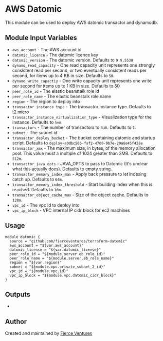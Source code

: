 # AWS Datomic

This module can be used to deploy AWS datomic transactor and dynamodb.

Module Input Variables
----------------------

- `aws_account` - The AWS account id 
- `datomic_licence` - The datomic licence key
- `datomic_version` - The datomic version. Defaults to `0.9.5530`
- `dynamo_read_capacity` - One read capacity unit represents one strongly consistent read per second, or two eventually consistent reads per second, for items up to 4 KB in size. Defaults to `50`.
- `dynamo_write_capactiy` - One write capacity unit represents one write per second for items up to 1 KB in size. Defaults to 50
- `peer_role_id` - The elastic beanstalk role id
- `peer_role_name` - The elastic beanstalk role name
- `region` - The region to deploy into
- `transactor_instance_type` - The transactor instance type. Defaults to t2.micro
- `transactor_instance_virtualization_type` - Visualization type for the instance. Defaults to `hvm`
- `transactors` - The number of transactors to run. Defaults to `1`.
- `subnet` - The subnet id
- `transactor_deploy_bucket` - The bucket containing datomic and startup script. Defaults to `deploy-a0dbc565-faf2-4760-9b7e-29a8e45f428e`
- `transactor_xmx` - The maximum size, in bytes, of the memory allocation pool. This value must a multiple of 1024 greater than 2MB. Defaults to `512m`.
- `transactor_java_opts` - JAVA_OPTS to pass to Datomic (It's unclear what this actually does). Defaults to empty string.
- `transactor_memory_index_max` - Apply back pressure to let indexing catch up. Defaults to `64m`.
- `transactor_memory_index_threshold` - Start building index when this is reached. Defaults to `16m`.
- `transactor_object_cache_max` - Size of the object cache. Defaults to `128m`.
- `vpc_id` - The vpc id to deploy into
- `vpc_ip_block` - VPC internal IP cidr block for ec2 machines

Usage 
-----

```hcl
module datomic {
  source = "github.com/fierceventures/terraform-datomic"
  aws_account = "${var.aws_account}"
  datomic_license = "${var.datomic_license}"
  peer_role_id = "${module.server.eb_role_id}"
  peer_role_name = "${module.server.eb_role_name}"
  region = "${var.region}"
  subnet = "${module.vpc.private_subnet_2_id}"
  vpc_id = "${module.vpc.id}"
  vpc_ip_block = "${module.vpc.datomic_cidr_block}"
}
```

Outputs
-------
- 

Author
------
Created and maintained by [Fierce Ventures](https://github.com/fierceventures/)
